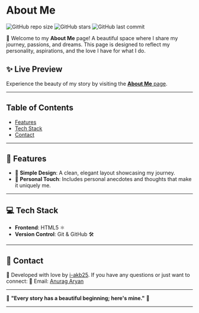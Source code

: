 #  **About Me** 

![GitHub repo size](https://img.shields.io/github/repo-size/i-akb25/about-me?color=ff69b4&style=flat-square) ![GitHub stars](https://img.shields.io/github/stars/i-akb25/about-me?style=social) ![GitHub last commit](https://img.shields.io/github/last-commit/i-akb25/about-me?color=ff69b4&style=flat-square)

🌸 Welcome to my **About Me** page! A beautiful space where I share my journey, passions, and dreams. This page is designed to reflect my personality, aspirations, and the love I have for what I do.

## ✨ **Live Preview** 
Experience the beauty of my story by visiting the [**About Me** page](https://github.com/i-akb25/about-me/).

---

## **Table of Contents**
- [Features](#features)
- [Tech Stack](#tech-stack)
- [Contact](#contact)

---

## 🌟 **Features**
- 🌈 **Simple Design**: A clean, elegant layout showcasing my journey.
- 🎨 **Personal Touch**: Includes personal anecdotes and thoughts that make it uniquely me.

---

## 💻 **Tech Stack**
- **Frontend**: HTML5 ⚛️
- **Version Control**: Git & GitHub 🛠️

---

## 💬 **Contact**
💖 Developed with love by [i-akb25](https://github.com/i-akb25). If you have any questions or just want to connect:
📧 Email: [Anurag Aryan](mailto:anuragaryanofficial@gmail.com)

---

🌹 **"Every story has a beautiful beginning; here's mine."** 🌹

---
